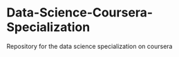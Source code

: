 Data-Science-Coursera-Specialization
====================================

Repository for the data science specialization on coursera
